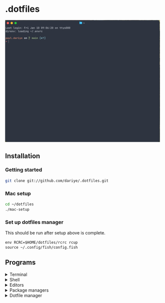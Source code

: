 # .dotfiles

![Screenshot](/screenshot.png?raw=true "Screenshot")

## Installation


### Getting started

```bash
git clone git://github.com/dariye/.dotfiles.git
```


### Mac setup

```bash
cd ~/dotfiles
./mac-setup

```

### Set up dotfiles manager

This should be run after setup above is complete.

```
env RCRC=$HOME/dotfiles/rcrc rcup
source ~/.config/fish/config.fish
```

## Programs

<details>
    <summary>Terminal</summary>
    <ul>
        <li><a href="https://ghostty.org/">Ghostty</a></li>
    </ul>
    <details>
        <summary>Theme</summary>
        <ul>
            <li><a href="https://www.nordtheme.com/">nord</a></li>
        </ul>
    </details>
</details>

<details>
    <summary>Shell</summary>
    <ul>
        <li><a href="https://fishshell.com/">fish</a> - fisher as pkg manager</li>
        <li><a href="https://starship.rs">starship - </a>shell prompt with <a href="https://starship.rs/presets/pure-preset">pure preset</a></li>
    </ul>
</details>

<details>
    <summary>Editors</summary>
    <ul>
        <li><a href="https://neovim.io">neovim</a></li>
        <li><a href="https://zed.dev/">zed</a></li>
    </ul>
    <details>
        <summary>Theme</summary>
        <ul>
            <li><a href="https://www.nordtheme.com/">nord</a></li>
        </ul>
    </details>
</details>

<details>
    <summary>Package managers</summary>
    <ul>
        <li><a href="https://homebrew.sh/">brew</a></li>
        <li><a href="https://asdf-vm.com">asdf</a></li>
    </ul>
</details>

<details>
    <summary>Dotfile manager</summary>
    <ul>
        <li><a href="http://thoughtbot.github.io/rcm/rcm.7.html)">rcm</a></li>
    </ul>
</details>
